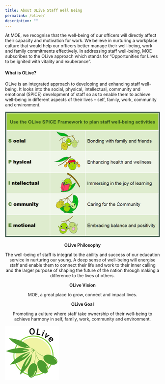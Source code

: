 ```yaml
---
title: About OLive Staff Well Being
permalink: /olive/
description: ""
---
```

At MOE, we recognise that the well-being of our officers will directly affect their capacity and motivation for work. We believe in nurturing a workplace culture that would help our officers better manage their well-being, work and family commitments effectively. In addressing staff well-being, MOE subscribes to the OLive approach which stands for “Opportunities for&nbsp;Lives to be&nbsp;ignited with&nbsp;vitality and&nbsp;exuberance”.  

#### What is OLive?

OLive is an integrated approach to developing and enhancing staff well-being. It looks into the social, physical, intellectual, community and emotional (SPICE) development of staff so as to enable them to achieve well-being in different aspects of their lives – self, family, work, community and environment.

![](/images/spice%20framework.PNG)

<p style="text-align:center;"><strong>OLive Philosophy</strong></p>

<p style="text-align:center;">The well-being of staff is integral to the ability and success of our education service in nurturing our young. A deep sense of well-being will energise staff and enable them to connect their life and work to their inner calling and the larger purpose of shaping the future of the nation through making a difference to the lives of others.</p>

<p style="text-align:center;"><strong>OLive Vision</strong></p>

<p style="text-align:center;">MOE, a great place to grow, connect and impact lives.</p>

<p style="text-align:center;"><strong>OLive Goal</strong></p>

<p style="text-align:center;">Promoting a culture where staff take ownership of their well-being to achieve harmony in self, family, work, community and environment.</p>


<style>  
img {  
  display: block;  
  margin-left: auto;  
  margin-right: auto;  
}  
</style>  
<img src="/images/moeolive_logo.png" alt="OLive Staff Well Being" style="width:35%;">